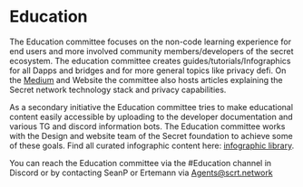 # Education

The Education committee focuses on the non-code learning experience for end users and more involved community members/developers of the secret ecosystem. The education committee creates guides/tutorials/Infographics for all Dapps and bridges and for more general topics like privacy defi. On the [Medium](https://medium.com/@secretnetwork) and Website the committee also hosts articles explaining the Secret network technology stack and privacy capabilities.&#x20;

As a secondary initiative the Education committee tries to make educational content easily accessible by uploading to the developer documentation and various TG and discord information bots. The Education committee works with the Design and website team of the Secret foundation to achieve some of these goals. Find all curated infographic content here: [infographic library](https://forum.scrt.network/t/education-infographic-library/5837).&#x20;

You can reach the Education committee via the #Education channel in Discord or by contacting SeanP or Ertemann via Agents@scrt.network
